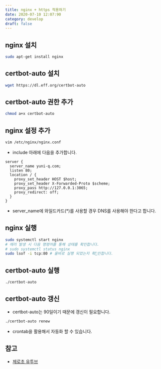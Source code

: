 ```yaml
---
title: nginx + https 적용하기
date: 2020-07-10 12:07:90
category: develop
draft: false
---
```


## nginx 설치

```bash
sudo apt-get install nginx
```

## certbot-auto 설치

```bash
wget https://dl.eff.org/certbot-auto
```

## certbot-auto 권한 추가

```bash
chmod a+x certbot-auto
```

## nginx 설정 추가

```bash
vim /etc/nginx/nginx.conf
```

- include 아래에 다음을 추가합니다.

```vim
server {
  server_name yuni-q.com;
  listen 80;
  location / {
    proxy_set_header HOST $host;
    proxy_set_header X-Forwarded-Proto $scheme;
    proxy_pass http://127.0.0.1:3065;
    proxy_redirect: off;
  }
}
```

- server_name에 와일드카드(\*)를 사용할 경우 DNS를 사용해야 한다고 합니다.

## nginx 실행

```bash
sudo systemctl start nginx
# 에러 발생 시 다음 명령어를 통해 상태를 확인합니다.
# sudo systemctl status nginx
sudo lsof -i tcp:80 # 올바로 실행 되었는지 확인합니다.
```

## certbot-auto 실행

```bash
./certbot-auto
```

## certbot-auto 갱신

- certbot-auto는 90일이기 때문에 갱신이 필요합니다.

```bash
./certbot-auto renew
```

- crontab을 활용해서 자동화 할 수 있습니다.

## 참고

- [제로초 유투브](https://www.youtube.com/channel/UCp-vBtwvBmDiGqjvLjChaJw)
